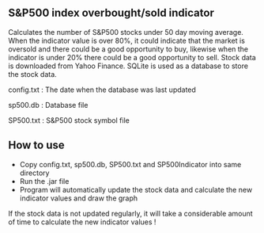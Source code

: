 S&P500 index overbought/sold indicator
--------------------------------------
Calculates the number of S&P500 stocks under 50 day moving average.
When the indicator value is over 80%, it could indicate that the 
market is oversold and there could be a good opportunity to buy, 
likewise when the indicator is under 20% there could be a good opportunity
to sell.
Stock data is downloaded from Yahoo Finance. SQLite is used as a database to
store the stock data.


config.txt : The date when the database was last updated

sp500.db : Database file

SP500.txt : S&P500 stock symbol file

How to use
-----------
- Copy config.txt, sp500.db, SP500.txt and SP500Indicator into same directory
- Run the .jar file
- Program will automatically update the stock data and calculate the new indicator values and
  draw the graph

If the stock data is not updated regularly, it will take a considerable amount of time to calculate the new
indicator values !